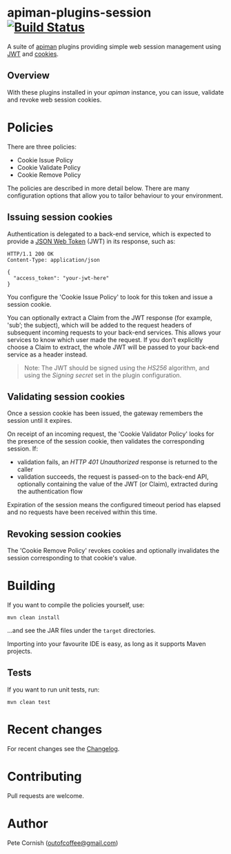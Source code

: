 # apiman-plugins-session [![Build Status](https://travis-ci.org/outofcoffee/apiman-plugins-session.svg?branch=master)](https://travis-ci.org/outofcoffee/apiman-plugins-session)

A suite of [apiman](http://apiman.io) plugins providing simple web session management using [JWT](https://jwt.io) and [cookies](https://tools.ietf.org/html/rfc6265).

## Overview

With these plugins installed in your _apiman_ instance, you can issue, validate and revoke web session cookies.

# Policies

There are three policies:

* Cookie Issue Policy
* Cookie Validate Policy
* Cookie Remove Policy

The policies are described in more detail below. There are many configuration options that allow you to tailor behaviour to your environment.

## Issuing session cookies

Authentication is delegated to a back-end service, which is expected to provide a [JSON Web Token](https://jwt.io) (JWT) in its response, such as:

    HTTP/1.1 200 OK
    Content-Type: application/json
    
    {
      "access_token": "your-jwt-here"
    }

You configure the 'Cookie Issue Policy' to look for this token and issue a session cookie.

You can optionally extract a Claim from the JWT response (for example, 'sub’; the subject), which will be added to the request headers of subsequent incoming requests to your back-end services. This allows your services to know which user made the request. If you don't explicitly choose a Claim to extract, the whole JWT will be passed to your back-end service as a header instead.

> Note: The JWT should be signed using the _HS256_ algorithm, and using the _Signing secret_ set in the plugin configuration.

## Validating session cookies

Once a session cookie has been issued, the gateway remembers the session until it expires.

On receipt of an incoming request, the 'Cookie Validator Policy' looks for the presence of the session cookie, then validates the corresponding session. If:

  * validation fails, an _HTTP 401 Unauthorized_ response is returned to the caller
  * validation succeeds, the request is passed-on to the back-end API, optionally containing the value of the JWT (or
  Claim), extracted during the authentication flow

Expiration of the session means the configured timeout period has elapsed and no requests have been received within this
time.

## Revoking session cookies

The 'Cookie Remove Policy' revokes cookies and optionally invalidates the session corresponding to that cookie's value.

# Building

If you want to compile the policies yourself, use:

    mvn clean install
    
...and see the JAR files under the `target` directories.

Importing into your favourite IDE is easy, as long as it supports Maven projects.

## Tests
If you want to run unit tests, run:

    mvn clean test

# Recent changes

For recent changes see the [Changelog](CHANGELOG.md).

# Contributing

Pull requests are welcome.

# Author

Pete Cornish (outofcoffee@gmail.com)
